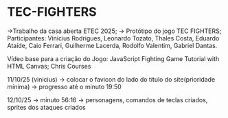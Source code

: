 # TEC-FIGHTERS

->Trabalho da casa aberta ETEC 2025; -> Protótipo do jogo TEC FIGHTERS; Participantes: Vinicius Rodrigues, Leonardo Tozato, Thales Costa, Eduardo Ataíde, Caio Ferrari, Guilherme Lacerda, Rodolfo Valentim, Gabriel Dantas.

Vídeo base para a criação do Jogo: JavaScript Fighting Game Tutorial with HTML Canvas; Chris Courses

11/10/25 (vinicius)
-> colocar o favicon do lado do título do site(prioridade mínima)
-> progresso até o minuto 19:50

12/10/25
-> minuto 56:16
-> personagens, comandos de teclas criados, sprites dos ataques criados